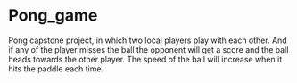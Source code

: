# Pong_game
Pong capstone project, in which two local players play with each other. 
And if any of the player misses the ball the opponent will get a score and the ball heads towards the other player.
The speed of the ball will increase when it hits the paddle each time.
